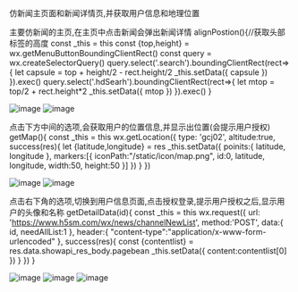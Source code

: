 仿新闻主页面和新闻详情页,并获取用户信息和地理位置  

主要仿新闻的主页,在主页中点击新闻会弹出新闻详情
alignPostion(){//获取头部标签的高度
    const _this = this
    const  {top,height} = wx.getMenuButtonBoundingClientRect()
    const query = wx.createSelectorQuery()
    query.select('.search').boundingClientRect(rect=>{
      let capsule = top + height/2 - rect.height/2
      _this.setData({
        capsule
      })
    }).exec()
    query.select('.hdSearh').boundingClientRect(rect=>{
      let mtop = top/2 + rect.height*2
      _this.setData({
        mtop
      })
    }).exec()
  }

 ![image](https://github.com/13066292918/applet-news/blob/master/describe/001.png)
 ![image](https://github.com/13066292918/applet-news/blob/master/describe/002.png)
 
 
 


点击下方中间的选项,会获取用户的位置信息,并显示出位置(会提示用户授权)
 getMap(){
    const _this = this
    wx.getLocation({
      type: 'gcj02',
      altitude:true,
      success(res){
        let {latitude,longitude} = res
        _this.setData({
          poinits:{
            latitude,
            longitude
          },
          markers:[{
            iconPath:"/static/icon/map.png",
            id:0,
            latitude,
            longitude,
            width:50,
            height:50
          }]
        })
      }
    })

 ![image](https://github.com/13066292918/applet-news/blob/master/describe/003.png)
 ![image](https://github.com/13066292918/applet-news/blob/master/describe/004.png)
 
 
 
 
 点击右下角的选项,切换到用户信息页面,点击授权登录,提示用户授权之后,显示用户的头像和名称
  getDetailData(id){
    const _this = this
    wx.request({
      url: 'https://www.h5sm.com/wx/news/channelNewList',
      method:'POST',
      data:{
        id,
        needAllList:1
      },
      header:{
        "content-type":"application/x-www-form-urlencoded"
      },
      success(res){
        const {contentlist} = res.data.showapi_res_body.pagebean
        _this.setData({
          content:contentlist[0]
        })
      }
    })
  }
 
 ![image](https://github.com/13066292918/applet-news/blob/master/describe/005.png)
 ![image](https://github.com/13066292918/applet-news/blob/master/describe/006.png)
 ![image](https://github.com/13066292918/applet-news/blob/master/describe/008.png)
